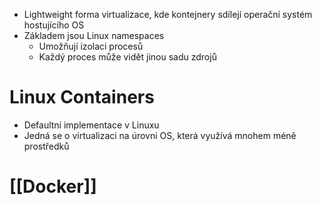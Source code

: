 - Lightweight forma virtualizace, kde kontejnery sdílejí operační systém hostujícího OS
- Základem jsou Linux namespaces
	- Umožňují izolaci procesů
	- Každý proces může vidět jinou sadu zdrojů
# Linux Containers
- Defaultní implementace v Linuxu
- Jedná se o virtualizaci na úrovni OS, která využívá mnohem méně prostředků
# [[Docker]]